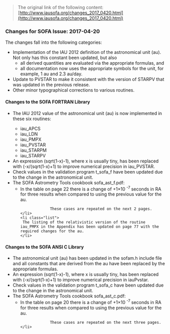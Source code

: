 > The original link of the following content: [http://www.iausofa.org/changes_2017_0420.html](http://www.iausofa.org/changes_2017_0420.html)
<div id="textbox">
 <h3>
  Changes for SOFA Issue: 2017-04-20
 </h3>
 <p>
  The changes fall into the following categories:
 </p>
 <ul>
  <li class="list">
   Implementation of the IAU 2012 definition of the astronomical unit (au). Not only has this constant been updated, but also
   <ul>
    <li>
     all derived quantities are evaluated via the appropriate formulas, and
    </li>
    <li>
     all documentation now uses the appropriate symbols for the unit, for example, 1 au and 2.3 au/day.
    </li>
   </ul>
  </li>
  <li class="list">
   Update to PVSTAR to make it consistent with the version of STARPV that was updated in the previous release.
  </li>
  <li class="list">
   Other minor typographical corrections to various routines.
  </li>
 </ul>
 <h4>
  Changes to the SOFA FORTRAN Library
 </h4>
 <ul>
  <li class="list">
   The IAU 2012 value of the astronomical unit (au) is now implemented in these six routines:
  </li>
  <ul>
   <li class="list">
    iau_APCS
   </li>
   <li class="list">
    iau_LDN
   </li>
   <li class="list">
    iau_PMPX
   </li>
   <li class="list">
    iau_PVSTAR
   </li>
   <li class="list">
    iau_STARPM
   </li>
   <li class="list">
    iau_STARPV
   </li>
  </ul>
  <li class="list">
   An expression (sqrt(1-x)-1), where x is usually tiny, has been replaced with (-x/(sqrt(1-x)+1) to improve numerical precision in iau_PVSTAR.
  </li>
  <li class="list">
   Check values in the validation program t_sofa_f have been updated due to the change in the astronomical unit.
  </li>
  <li class="list">
   The SOFA Astrometry Tools cookbook sofa_ast_f.pdf:
   <ul>
    <li class="list">
     In the table on page 22 there is a change of +1×10
     <sup>
      -7
     </sup>
     seconds in RA for three results when compared to using the previous value for the au.  
                 These cases are repeated on the next 2 pages.
    </li>
    <li class="list">
     The listing of the relativistic version of the routine iau_PMPX in the Appendix has been updated on page 77 with the required changes for the au.
    </li>
   </ul>
  </li>
 </ul>
 <h4>
  Changes to the SOFA ANSI C Library
 </h4>
 <ul>
  <li class="list">
   The astronomical unit (au) has been updated in the sofam.h include file and all constants that are derived from the au have been replaced by the appropriate formulas.
  </li>
  <li class="list">
   An expression (sqrt(1-x)-1), where x is usually tiny, has been replaced with (-x/(sqrt(1-x)+1) to improve numerical precision in iauPvstar.
  </li>
  <li class="list">
   Check values in the validation program t_sofa_c have been updated due to the change in the astronomical unit.
  </li>
  <li class="list">
   The SOFA Astrometry Tools cookbook sofa_ast_c.pdf:
   <ul>
    <li class="list">
     In the table on page 20 there is a change of +1×10
     <sup>
      -7
     </sup>
     seconds in RA for three results when compared to using the previous value for the au.
                 These cases are repeated on the next three pages.
    </li>
   </ul>
  </li>
 </ul>
</div>
